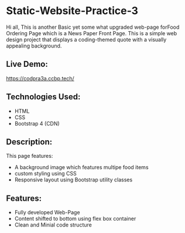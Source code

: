 # Static-Website-Practice-3
Hi all, This is another Basic yet some what upgraded web-page forFood Ordering Page which is a News Paper Front Page. This is a simple web design project that displays a coding-themed quote with a visually appealing background.

## Live Demo:
https://codpra3a.ccbp.tech/

## Technologies Used:
- HTML
- CSS
- Bootstrap 4 (CDN)

## Description:
This page features:
- A background image which features multipe food items
- custom styling using CSS
- Responsive layout using Bootstrap utility classes

## Features:
- Fully developed Web-Page
- Content shifted to bottom using flex box container
- Clean and Minial code structure
